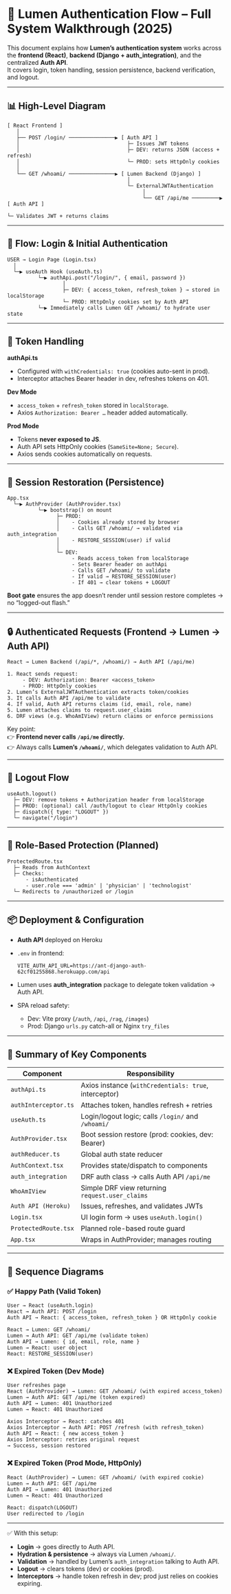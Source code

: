 # 🔐 Lumen Authentication Flow – Full System Walkthrough (2025)

This document explains how **Lumen’s authentication system** works across the **frontend (React)**, **backend (Django + auth_integration)**, and the centralized **Auth API**.  
It covers login, token handling, session persistence, backend verification, and logout.

---

## 📊 High-Level Diagram

```
[ React Frontend ]
   │
   ├── POST /login/ ───────────────▶ [ Auth API ]
   │                                   ├─ Issues JWT tokens
   │                                   ├─ DEV: returns JSON (access + refresh)
   │                                   └─ PROD: sets HttpOnly cookies
   │
   └── GET /whoami/ ───────────────▶ [ Lumen Backend (Django) ]
                                       │
                                       └─ ExternalJWTAuthentication
                                            │
                                            └── GET /api/me ─────────▶ [ Auth API ]
                                                                       └─ Validates JWT + returns claims
```

---

## 🚀 Flow: Login & Initial Authentication

```
USER → Login Page (Login.tsx)
  │
  └─▶ useAuth Hook (useAuth.ts)
          └─▶ authApi.post("/login/", { email, password })
                  │
                  ├─ DEV: { access_token, refresh_token } → stored in localStorage
                  └─ PROD: HttpOnly cookies set by Auth API
          └─▶ Immediately calls Lumen GET /whoami/ to hydrate user state
```

---

## 💾 Token Handling

**authApi.ts**
- Configured with `withCredentials: true` (cookies auto-sent in prod).  
- Interceptor attaches Bearer header in dev, refreshes tokens on 401.

**Dev Mode**
- `access_token` + `refresh_token` stored in `localStorage`.  
- Axios `Authorization: Bearer …` header added automatically.  

**Prod Mode**
- Tokens **never exposed to JS**.  
- Auth API sets HttpOnly cookies (`SameSite=None; Secure`).  
- Axios sends cookies automatically on requests.

---

## 🔁 Session Restoration (Persistence)

```
App.tsx
  └─▶ AuthProvider (AuthProvider.tsx)
          └─▶ bootstrap() on mount
                ├─ PROD:
                │    - Cookies already stored by browser
                │    - Calls GET /whoami/ → validated via auth_integration
                │    - RESTORE_SESSION(user) if valid
                │
                └─ DEV:
                     - Reads access_token from localStorage
                     - Sets Bearer header on authApi
                     - Calls GET /whoami/ to validate
                     - If valid → RESTORE_SESSION(user)
                     - If 401 → clear tokens + LOGOUT
```

**Boot gate** ensures the app doesn’t render until session restore completes → no “logged-out flash.”

---

## 🔒 Authenticated Requests (Frontend → Lumen → Auth API)

```
React → Lumen Backend (/api/*, /whoami/) → Auth API (/api/me)

1. React sends request:
     - DEV: Authorization: Bearer <access_token>
     - PROD: HttpOnly cookies
2. Lumen’s ExternalJWTAuthentication extracts token/cookies
3. It calls Auth API /api/me to validate
4. If valid, Auth API returns claims (id, email, role, name)
5. Lumen attaches claims to request.user_claims
6. DRF views (e.g. WhoAmIView) return claims or enforce permissions
```

Key point:  
👉 **Frontend never calls `/api/me` directly.**  
👉 Always calls **Lumen’s `/whoami/`**, which delegates validation to Auth API.

---

## 🚪 Logout Flow

```
useAuth.logout()
  ├─ DEV: remove tokens + Authorization header from localStorage
  ├─ PROD: (optional) call /auth/logout to clear HttpOnly cookies
  ├─ dispatch({ type: "LOGOUT" })
  └─ navigate("/login")
```

---

## 🔐 Role-Based Protection (Planned)

```
ProtectedRoute.tsx
  ├─ Reads from AuthContext
  ├─ Checks:
      - isAuthenticated
      - user.role === 'admin' | 'physician' | 'technologist'
  └─ Redirects to /unauthorized or /login
```

---

## 📦 Deployment & Configuration

- **Auth API** deployed on Heroku  
- `.env` in frontend:

  ```env
  VITE_AUTH_API_URL=https://ant-django-auth-62cf01255868.herokuapp.com/api
  ```

- Lumen uses **auth_integration** package to delegate token validation → Auth API.  
- SPA reload safety:
  - Dev: Vite proxy (`/auth`, `/api`, `/rag`, `/images`)  
  - Prod: Django `urls.py` catch-all or Nginx `try_files`  

---

## 🔧 Summary of Key Components

| Component              | Responsibility                                       |
| ---------------------- | ---------------------------------------------------- |
| `authApi.ts`           | Axios instance (`withCredentials: true`, interceptor)|
| `authInterceptor.ts`   | Attaches token, handles refresh + retries            |
| `useAuth.ts`           | Login/logout logic; calls `/login/` and `/whoami/`   |
| `AuthProvider.tsx`     | Boot session restore (prod: cookies, dev: Bearer)    |
| `authReducer.ts`       | Global auth state reducer                            |
| `AuthContext.tsx`      | Provides state/dispatch to components                |
| `auth_integration`     | DRF auth class → calls Auth API `/api/me`            |
| `WhoAmIView`           | Simple DRF view returning `request.user_claims`      |
| `Auth API (Heroku)`    | Issues, refreshes, and validates JWTs                |
| `Login.tsx`            | UI login form → uses `useAuth.login()`               |
| `ProtectedRoute.tsx`   | Planned role-based route guard                       |
| `App.tsx`              | Wraps in AuthProvider; manages routing               |

---

## 📜 Sequence Diagrams

### ✅ Happy Path (Valid Token)

```
User → React (useAuth.login)
React → Auth API: POST /login
Auth API → React: { access_token, refresh_token } OR HttpOnly cookie

React → Lumen: GET /whoami/
Lumen → Auth API: GET /api/me (validate token)
Auth API → Lumen: { id, email, role, name }
Lumen → React: user object
React: RESTORE_SESSION(user)
```

### ❌ Expired Token (Dev Mode)

```
User refreshes page
React (AuthProvider) → Lumen: GET /whoami/ (with expired access_token)
Lumen → Auth API: GET /api/me (token expired)
Auth API → Lumen: 401 Unauthorized
Lumen → React: 401 Unauthorized

Axios Interceptor → React: catches 401
Axios Interceptor → Auth API: POST /refresh (with refresh_token)
Auth API → React: { new access_token }
Axios Interceptor: retries original request
→ Success, session restored
```

### ❌ Expired Token (Prod Mode, HttpOnly)

```
React (AuthProvider) → Lumen: GET /whoami/ (with expired cookie)
Lumen → Auth API: GET /api/me
Auth API → Lumen: 401 Unauthorized
Lumen → React: 401 Unauthorized

React: dispatch(LOGOUT)
User redirected to /login
```

---

✅ With this setup:
- **Login** → goes directly to Auth API.  
- **Hydration & persistence** → always via Lumen `/whoami/`.  
- **Validation** → handled by Lumen’s `auth_integration` talking to Auth API.  
- **Logout** → clears tokens (dev) or cookies (prod).  
- **Interceptors** → handle token refresh in dev; prod just relies on cookies expiring.
